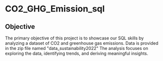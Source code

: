 # CO2_GHG_Emission_sql

## Objective
The primary objective of this project is to showcase our SQL skills by analyzing a dataset of CO2 and greenhouse gas emissions. Data is provided in the zip file named "data_sustainability2022" The analysis focuses on exploring the data, identifying trends, and deriving meaningful insights.

